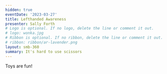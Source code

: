 ```yaml
---
hidden: true
eventDate: '2023-03-27'
title: Lefthanded Awareness
presenter: Sally Forth
# Logo is optional. If no logo, delete the line or comment it out.
# logo: wonka.jpg
# Ribbon is optional. If no ribbon, delete the line or comment it out.
# ribbon: ribbon/ar-lavender.png
layout: smb-360
summary: It's hard to use scissors
---
```


Toys are fun!
